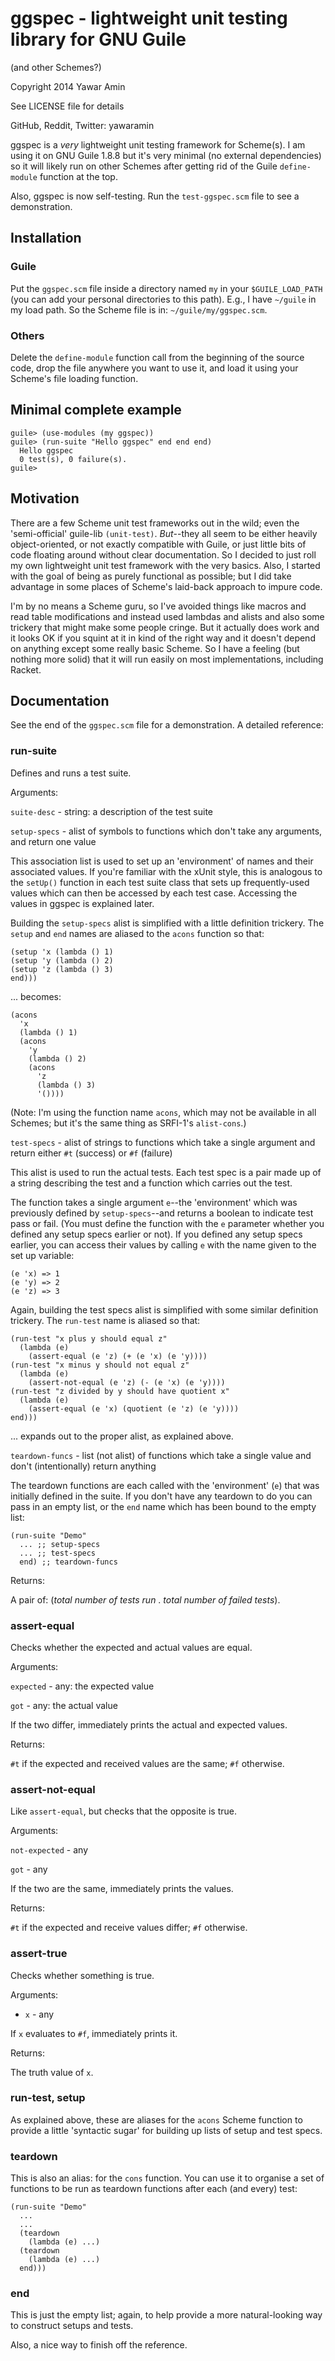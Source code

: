# ggspec - lightweight unit testing library for GNU Guile

(and other Schemes?)

Copyright 2014 Yawar Amin

See LICENSE file for details

GitHub, Reddit, Twitter: yawaramin

ggspec is a _very_ lightweight unit testing framework for Scheme(s). I am
using it on GNU Guile 1.8.8 but it's very minimal (no external
dependencies) so it will likely run on other Schemes after getting rid
of the Guile `define-module` function at the top.

Also, ggspec is now self-testing. Run the `test-ggspec.scm` file to see
a demonstration.

## Installation

### Guile

Put the `ggspec.scm` file inside a directory named `my` in your
`$GUILE_LOAD_PATH` (you can add your personal directories to this path).
E.g., I have `~/guile` in my load path. So the Scheme file is in:
`~/guile/my/ggspec.scm`.

### Others

Delete the `define-module` function call from the beginning of the
source code, drop the file anywhere you want to use it, and load it
using your Scheme's file loading function.

## Minimal complete example

    guile> (use-modules (my ggspec))
    guile> (run-suite "Hello ggspec" end end end)
      Hello ggspec
      0 test(s), 0 failure(s).
    guile>

## Motivation

There are a few Scheme unit test frameworks out in the wild; even the
'semi-official' guile-lib `(unit-test)`. _But_--they all seem to be
either heavily object-oriented, or not exactly compatible with Guile, or
just little bits of code floating around without clear documentation. So
I decided to just roll my own lightweight unit test framework with the
very basics. Also, I started with the goal of being as purely functional
as possible; but I did take advantage in some places of Scheme's
laid-back approach to impure code.

I'm by no means a Scheme guru, so I've avoided things like macros and
read table modifications and instead used lambdas and alists and also
some trickery that might make some people cringe. But it actually does
work and it looks OK if you squint at it in kind of the right way and it
doesn't depend on anything except some really basic Scheme.  So I have a
feeling (but nothing more solid) that it will run easily on most
implementations, including Racket.

## Documentation

See the end of the `ggspec.scm` file for a demonstration. A detailed
reference:

### run-suite

Defines and runs a test suite.

Arguments:

`suite-desc` - string: a description of the test suite
  
`setup-specs` - alist of symbols to functions which don't take any
arguments, and return one value

This association list is used to set up an 'environment' of names and
their associated values. If you're familiar with the xUnit style, this
is analogous to the `setUp()` function in each test suite class that
sets up frequently-used values which can then be accessed by each test
case. Accessing the values in ggspec is explained later.

Building the `setup-specs` alist is simplified with a little definition
trickery. The `setup` and `end` names are aliased to the `acons`
function so that:

    (setup 'x (lambda () 1)
    (setup 'y (lambda () 2)
    (setup 'z (lambda () 3)
    end)))

... becomes:

    (acons
      'x
      (lambda () 1)
      (acons
        'y
        (lambda () 2)
        (acons
          'z
          (lambda () 3)
          '())))

(Note: I'm using the function name `acons`, which may not be available
in all Schemes; but it's the same thing as SRFI-1's `alist-cons`.)

`test-specs` - alist of strings to functions which take a single
  argument and return either `#t` (success) or `#f` (failure)

This alist is used to run the actual tests. Each test spec is a pair
made up of a string describing the test and a function which carries out
the test.

The function takes a single argument `e`--the 'environment' which was
previously defined by `setup-specs`--and returns a boolean to indicate
test pass or fail. (You must define the function with the `e` parameter
whether you defined any setup specs earlier or not). If you defined
any setup specs earlier, you can access their values by calling `e` with
the name given to the set up variable:

    (e 'x) => 1
    (e 'y) => 2
    (e 'z) => 3

Again, building the test specs alist is simplified with some similar
definition trickery. The `run-test` name is aliased so that:

    (run-test "x plus y should equal z"
      (lambda (e)
        (assert-equal (e 'z) (+ (e 'x) (e 'y))))
    (run-test "x minus y should not equal z"
      (lambda (e)
        (assert-not-equal (e 'z) (- (e 'x) (e 'y))))
    (run-test "z divided by y should have quotient x"
      (lambda (e)
        (assert-equal (e 'x) (quotient (e 'z) (e 'y))))
    end)))

... expands out to the proper alist, as explained above.

`teardown-funcs` - list (not alist) of functions which take a single
value and don't (intentionally) return anything

The teardown functions are each called with the 'environment' (`e`) that
was initially defined in the suite. If you don't have any teardown to do
you can pass in an empty list, or the `end` name which has been bound to
the empty list:

    (run-suite "Demo"
      ... ;; setup-specs
      ... ;; test-specs
      end) ;; teardown-funcs

Returns:

A pair of: (_total number of tests run_ . _total number of failed
tests_).

### assert-equal

Checks whether the expected and actual values are equal.

Arguments:

`expected` - any: the expected value

`got` - any: the actual value

If the two differ, immediately prints the actual and expected values.

Returns:

`#t` if the expected and received values are the same; `#f` otherwise.

### assert-not-equal

Like `assert-equal`, but checks that the opposite is true.

Arguments:

`not-expected` - any

`got` - any

If the two are the same, immediately prints the values.

Returns:

`#t` if the expected and receive values differ; `#f` otherwise.

### assert-true

Checks whether something is true.

Arguments:

- `x` - any

If `x` evaluates to `#f`, immediately prints it.

Returns:

The truth value of `x`.

### run-test, setup

As explained above, these are aliases for the `acons` Scheme function to
provide a little 'syntactic sugar' for building up lists of setup and
test specs.

### teardown

This is also an alias: for the `cons` function. You can use it to
organise a set of functions to be run as teardown functions after each
(and every) test:

    (run-suite "Demo"
      ...
      ...
      (teardown
        (lambda (e) ...)
      (teardown
        (lambda (e) ...)
      end)))

### end

This is just the empty list; again, to help provide a more
natural-looking way to construct setups and tests.

Also, a nice way to finish off the reference.

